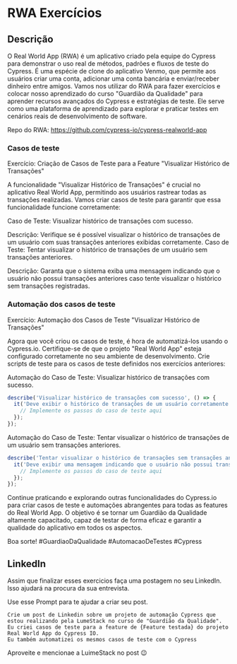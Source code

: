 # RWA Exercícios

## Descrição

O Real World App (RWA) é um aplicativo criado pela equipe do Cypress para demonstrar o uso real de métodos, padrões e fluxos de teste do Cypress. É uma espécie de clone do aplicativo Venmo, que permite aos usuários criar uma conta, adicionar uma conta bancária e enviar/receber dinheiro entre amigos. Vamos nos utilizar do RWA para fazer exercícios e colocar nosso aprendizado do curso "Guardião da Qualidade" para aprender recursos avançados do Cypress e estratégias de teste. Ele serve como uma plataforma de aprendizado para explorar e praticar testes em cenários reais de desenvolvimento de software. 

Repo do RWA: https://github.com/cypress-io/cypress-realworld-app

### Casos de teste

Exercício: Criação de Casos de Teste para a Feature "Visualizar Histórico de Transações"

A funcionalidade "Visualizar Histórico de Transações" é crucial no aplicativo Real World App, permitindo aos usuários rastrear todas as transações realizadas. Vamos criar casos de teste para garantir que essa funcionalidade funcione corretamente:

Caso de Teste: Visualizar histórico de transações com sucesso.

Descrição: Verifique se é possível visualizar o histórico de transações de um usuário com suas transações anteriores exibidas corretamente.
Caso de Teste: Tentar visualizar o histórico de transações de um usuário sem transações anteriores.

Descrição: Garanta que o sistema exiba uma mensagem indicando que o usuário não possui transações anteriores caso tente visualizar o histórico sem transações registradas.

### Automação dos casos de teste

Exercício: Automação dos Casos de Teste "Visualizar Histórico de Transações"

Agora que você criou os casos de teste, é hora de automatizá-los usando o Cypress.io. Certifique-se de que o projeto "Real World App" esteja configurado corretamente no seu ambiente de desenvolvimento. Crie scripts de teste para os casos de teste definidos nos exercícios anteriores:

Automação do Caso de Teste: Visualizar histórico de transações com sucesso.

```javascript
describe('Visualizar histórico de transações com sucesso', () => {
  it('Deve exibir o histórico de transações de um usuário corretamente', () => {
    // Implemente os passos do caso de teste aqui
  });
});
```

Automação do Caso de Teste: Tentar visualizar o histórico de transações de um usuário sem transações anteriores.

```javascript
describe('Tentar visualizar o histórico de transações sem transações anteriores', () => {
  it('Deve exibir uma mensagem indicando que o usuário não possui transações anteriores', () => {
    // Implemente os passos do caso de teste aqui
  });
});
```

Continue praticando e explorando outras funcionalidades do Cypress.io para criar casos de teste e automações abrangentes para todas as features do Real World App. O objetivo é se tornar um Guardião da Qualidade altamente capacitado, capaz de testar de forma eficaz e garantir a qualidade do aplicativo em todos os aspectos. 

Boa sorte! 
#GuardiaoDaQualidade #AutomacaoDeTestes #Cypress

## LinkedIn

Assim que finalizar esses exercicios faça uma postagem no seu LinkedIn.
Isso ajudará na procura da sua entrevista.

Use esse Prompt para te ajudar a criar seu post.

```
Crie um post de Linkedin sobre um projeto de automação Cypress que estou realizando pela LumeStack no curso de "Guardião da Qualidade".
Eu criei casos de teste para a feature de {Feature testada} do projeto Real World App do Cypress IO.
Eu também automatizei os mesmos casos de teste com o Cypress
```
Aproveite e mencionae a LuimeStack no post 😉
